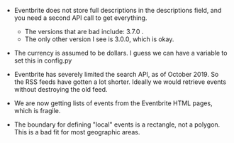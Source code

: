 - Eventbrite does not store full descriptions in the descriptions
  field, and you need a second API call to get everything.
  + The versions that are bad include: 3.7.0 . 
  + The only other version I see is 3.0.0, which is okay. 

- The currency is assumed to be dollars. I guess we can have a 
  variable to set this in config.py
 
- Eventbrite has severely limited the search API, as of October 2019.
  So the RSS feeds have gotten a lot shorter. Ideally we would 
  retrieve events without destroying the old feed.

- We are now getting lists of events from the Eventbrite HTML pages,
  which is fragile. 

- The boundary for defining "local" events is a rectangle, not a
  polygon. This is a bad fit for most geographic areas. 

